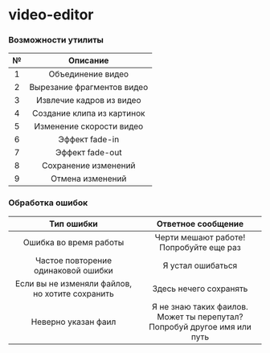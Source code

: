 
# video-editor  
### Возможности утилиты
№ | Описание
:---: | :---: 
 1 | Объединение видео   
 2 | Вырезание фрагментов видео 
 3 | Извлечие кадров из видео 
 4 | Создание клипа из картинок 
 5 | Изменение скорости видео 
 6 | Эффект fade-in 
 7 | Эффект fade-out 
 8 | Сохранение изменений 
 9 | Отмена изменений 
### Обработка ошибок

Тип ошибки | Ответное сообщение
:---: | :---:
Ошибка во время работы | Черти мешают работе! <br>Попробуйте еще раз
Частое повторение одинаковой ошибки | Я устал ошибаться
Если вы не изменяли файлов, но хотите сохранить | Здесь нечего сохранять
Неверно указан фаил | Я не знаю таких фаилов. Может ты перепутал?<br> Попробуй другое имя или путь
